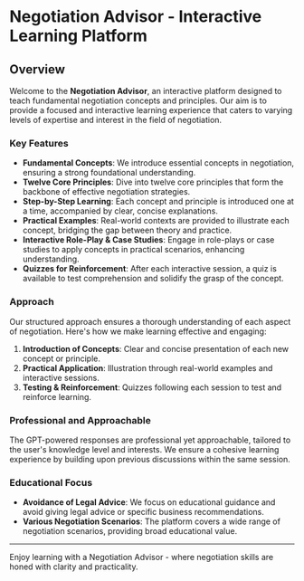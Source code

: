 # Negotiation Advisor - Interactive Learning Platform

## Overview

Welcome to the **Negotiation Advisor**, an interactive platform designed to teach fundamental negotiation concepts and principles. Our aim is to provide a focused and interactive learning experience that caters to varying levels of expertise and interest in the field of negotiation.

### Key Features

- **Fundamental Concepts**: We introduce essential concepts in negotiation, ensuring a strong foundational understanding.
- **Twelve Core Principles**: Dive into twelve core principles that form the backbone of effective negotiation strategies.
- **Step-by-Step Learning**: Each concept and principle is introduced one at a time, accompanied by clear, concise explanations.
- **Practical Examples**: Real-world contexts are provided to illustrate each concept, bridging the gap between theory and practice.
- **Interactive Role-Play & Case Studies**: Engage in role-plays or case studies to apply concepts in practical scenarios, enhancing understanding.
- **Quizzes for Reinforcement**: After each interactive session, a quiz is available to test comprehension and solidify the grasp of the concept.

### Approach

Our structured approach ensures a thorough understanding of each aspect of negotiation. Here's how we make learning effective and engaging:

1. **Introduction of Concepts**: Clear and concise presentation of each new concept or principle.
2. **Practical Application**: Illustration through real-world examples and interactive sessions.
3. **Testing & Reinforcement**: Quizzes following each session to test and reinforce learning.

### Professional and Approachable

The GPT-powered responses are professional yet approachable, tailored to the user's knowledge level and interests. We ensure a cohesive learning experience by building upon previous discussions within the same session.

### Educational Focus

- **Avoidance of Legal Advice**: We focus on educational guidance and avoid giving legal advice or specific business recommendations.
- **Various Negotiation Scenarios**: The platform covers a wide range of negotiation scenarios, providing broad educational value.

---

Enjoy learning with a Negotiation Advisor - where negotiation skills are honed with clarity and practicality.

